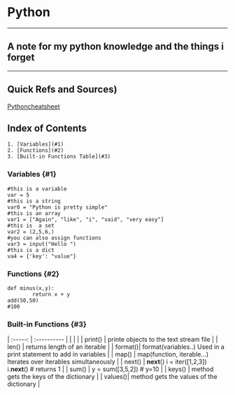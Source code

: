 # Python
________________________________________________________
## A note for my python knowledge and the things i forget
________________________________________________________

## Quick Refs and Sources)
[Pythoncheatsheet](https://www.pythoncheatsheet.org/)

## Index of Contents
	1. [Variables](#1)
	2. [Functions](#2)
	3. [Built-in Functions Table](#3)
	

### Variables {#1}

```
#this is a variable
var = 5
#this is a string
var0 = "Python is pretty simple"
#this is an array
var1 = ["Again", "like", "i", "said", "very easy"]
#this is  a set
var2 = (2,5,6,)
#you can also assign functions
var3 = input("Hello ")
#this is a dict 
va4 = {'key': "value"}

```
### Functions {#2}

```
def minus(x,y):
		return x + y
add(50,50)
#100
```

### Built-in Functions {#3}

| :-----: |	:----------			 |
|         |                                                                              |
| print() | printe objects to the text stream file                                       |
| len()   | returns length of an iterable                                                |
| format()| format(variables..) Used in a print statement to add in variables            |
| map()   | map(function, iterable...) Iterates  over iterables simultaneously           |
| next()	| __next__() i = iter([1,2,3]) i.__next__() # returns 1                        |
| sum()   | y = sum([3,5,2]) # y=10                                                      |
| keys()  | method gets the keys of the dictionary                                       |
| values()| method gets the values of the dictionary |

